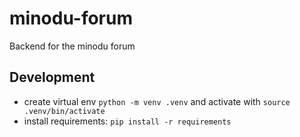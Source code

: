 # minodu-forum
Backend for the minodu forum

## Development

* create virtual env `python -m venv .venv` and activate with `source .venv/bin/activate`
* install requirements: `pip install -r requirements`

